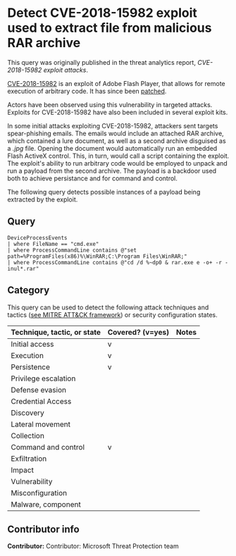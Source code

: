 # Detect CVE-2018-15982 exploit used to extract file from malicious RAR archive

This query was originally published in the threat analytics report, *CVE-2018-15982 exploit attacks*.

[CVE-2018-15982](https://nvd.nist.gov/vuln/detail/CVE-2018-15982) is an exploit of Adobe Flash Player, that allows for remote execution of arbitrary code. It has since been [patched](https://helpx.adobe.com/security/products/flash-player/apsb18-42.html).

Actors have been observed using this vulnerability in targeted attacks. Exploits for CVE-2018-15982 have also been included in several exploit kits.

In some initial attacks exploiting CVE-2018-15982, attackers sent targets spear-phishing emails. The emails would include an attached RAR archive, which contained a lure document, as well as a second archive disguised as a *.jpg* file. Opening the document would automatically run an embedded Flash ActiveX control. This, in turn, would call a script containing the exploit. The exploit's ability to run arbitrary code would be employed to unpack and run a payload from the second archive. The payload is a backdoor used both to achieve persistance and for command and control.

The following query detects possible instances of a payload being extracted by the exploit.

## Query

```Kusto
DeviceProcessEvents
| where FileName == "cmd.exe"
| where ProcessCommandLine contains @"set path=%ProgramFiles(x86)%\WinRAR;C:\Program Files\WinRAR;"
| where ProcessCommandLine contains @"cd /d %~dp0 & rar.exe e -o+ -r -inul*.rar"
```

## Category

This query can be used to detect the following attack techniques and tactics ([see MITRE ATT&CK framework](https://attack.mitre.org/)) or security configuration states.

| Technique, tactic, or state | Covered? (v=yes) | Notes |
|------------------------|----------|-------|
| Initial access | v |  |
| Execution | v |  |
| Persistence | v |  | 
| Privilege escalation |  |  |
| Defense evasion |  |  | 
| Credential Access |  |  | 
| Discovery |  |  | 
| Lateral movement |  |  | 
| Collection |  |  | 
| Command and control | v |  | 
| Exfiltration |  |  | 
| Impact |  |  |
| Vulnerability |  |  |
| Misconfiguration |  |  |
| Malware, component |  |  |


## Contributor info

**Contributor:** Contributor: Microsoft Threat Protection team
